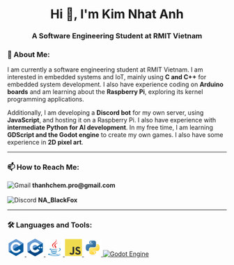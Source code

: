 <h1 align="center">Hi 👋, I'm Kim Nhat Anh</h1>
<h3 align="center">A Software Engineering Student at RMIT Vietnam</h3>

### 📝 About Me:
I am currently a software engineering student at RMIT Vietnam. I am interested in embedded systems and IoT, mainly using **C and C++** for embedded system development. I also have experience coding on **Arduino boards** and am learning about the **Raspberry Pi**, exploring its kernel programming applications.

Additionally, I am developing a **Discord bot** for my own server, using **JavaScript**, and hosting it on a Raspberry Pi. I also have experience with **intermediate Python for AI development**. In my free time, I am learning **GDScript and the Godot engine** to create my own games. I also have some experience in **2D pixel art**.

---

### 📫 How to Reach Me:
<p align="left">
    <img src="https://img.shields.io/badge/Email-D14836?style=for-the-badge&logo=gmail&logoColor=white" alt="Gmail"/>
    <strong>thanhchem.pro@gmail.com</strong>  
    <br/><br/>
    <img src="https://img.shields.io/badge/Discord-7289DA?style=for-the-badge&logo=discord&logoColor=white" alt="Discord"/>
    <strong>NA_BlackFox</strong>
</p>

---

### 🛠️ Languages and Tools:
<p align="left">
    <a href="https://www.cprogramming.com/" target="_blank">
        <img src="https://raw.githubusercontent.com/devicons/devicon/master/icons/c/c-original.svg" alt="C" width="40" height="40"/>
    </a>
    <a href="https://isocpp.org/" target="_blank">
        <img src="https://raw.githubusercontent.com/devicons/devicon/master/icons/cplusplus/cplusplus-original.svg" alt="C++" width="40" height="40"/>
    </a>
    <a href="https://www.java.com" target="_blank">
        <img src="https://raw.githubusercontent.com/devicons/devicon/master/icons/java/java-original.svg" alt="Java" width="40" height="40"/>
    </a>
    <a href="https://developer.mozilla.org/en-US/docs/Web/JavaScript" target="_blank">
        <img src="https://raw.githubusercontent.com/devicons/devicon/master/icons/javascript/javascript-original.svg" alt="JavaScript" width="40" height="40"/>
    </a>
    <a href="https://www.python.org/" target="_blank">
        <img src="https://raw.githubusercontent.com/devicons/devicon/master/icons/python/python-original.svg" alt="Python" width="40" height="40"/>
    </a>
    <a href="https://godotengine.org/" target="_blank">
        <img src="https://upload.wikimedia.org/wikipedia/commons/6/6a/Godot_icon.svg" alt="Godot Engine" width="40" height="40"/>
    </a>
</p>
